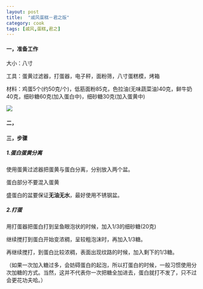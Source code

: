 ```yaml
---
layout: post
title:  "戚风蛋糕－君之版"
category: cook
tags: [戚风,蛋糕,君之]
---
```


#### 一，准备工作

大小：八寸

工具：蛋黄过滤器，打蛋器，电子秤，面粉筛，八寸蛋糕模，烤箱

材料：鸡蛋5个(约50克/个)，低筋面粉85克，色拉油(无味蔬菜油)40克，鲜牛奶40克，细砂糖60克(加入蛋白中)，细砂糖30克(加入蛋黄中)

![](http://s4.sinaimg.cn/orignal/4a5089ff44e9d29d86c13)

<!-- more -->

#### 二，

#### 三，步骤

##### 1.蛋白蛋黄分离

使用蛋黄过滤器把蛋黄与蛋白分离，分别放入两个盆。

蛋白部分不要混入蛋黄

盛蛋白的盆要保证**无油无水**，最好使用不锈钢盆。

##### 2.打蛋

用打蛋器把蛋白打到呈鱼眼泡状的时候，加入1/3的细砂糖(20克)

继续搅打到蛋白开始变浓稠，呈较粗泡沫时，再加入1/3糖。

再继续搅打，到蛋白比较浓稠，表面出现纹路的时候，加入剩下的1/3糖。

（如果一次加入糖过多，会妨碍蛋白的起泡，所以打蛋白的时候，一般习惯使用分次加糖的方式。当然，这并不代表你一次把糖全加进去，蛋白就打不发了，只不过会更花功夫哈。）
